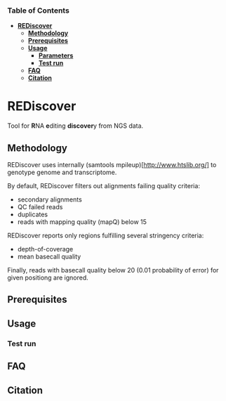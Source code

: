### Table of Contents
- **[REDiscover](#REDiscover)**  
  - **[Methodology](#Methodology)**  
  - **[Prerequisites](#prerequisites)**  
  - **[Usage](#usage)**  
    - **[Parameters](#parameters)**  
    - **[Test run](#test-run)**  
  - **[FAQ](#faq)**  
  - **[Citation](#citation)**  

# REDiscover
Tool for **R**NA **e**diting **discover**y from NGS data. 

## Methodology

REDiscover uses internally (samtools mpileup)[http://www.htslib.org/] to genotype genome and transcriptome. 

By default, REDiscover filters out alignments failing quality criteria:
- secondary alignments
- QC failed reads
- duplicates
- reads with mapping quality (mapQ) below 15 

REDiscover reports only regions fulfilling several stringency criteria:
- depth-of-coverage
- mean basecall quality

Finally, reads with basecall quality below 20 (0.01 probability of error) for given positiong are ignored. 

## Prerequisites

## Usage

### Test run

## FAQ

## Citation
